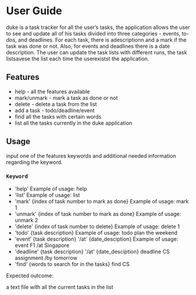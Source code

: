# User Guide

duke is a task tracker for all the user’s tasks,
the application allows the user to see and update all of his tasks divided into three categories - events, to-dos, and deadlines.
For each task, there is adescriptionn and a mark if the task was done or not.
Also, for events and deadlines there is a date description.
The user can update the task lists with different runs, the task listsavese the list each time the userexistst the application.


## Features 

* help - all the features available
* mark/unmark - mark a task as done or not
* delete - delete a task from the list
* add a task - todo/deadline/event 
* find all the tasks with certain words
* list all the tasks currently in the duke application

## Usage

input one of the features keywords and additional needed information regarding the keyword.

### `Keyword`
* 'help'
Example of usage: 
help
* 'list'
Example of usage: 
list
* 'mark' {index of task number to mark as done}
Example of usage: 
mark 1
* 'unmark' {index of task number to mark as done}
Example of usage: 
unmark 2
* 'delete' {index of task number to delete}
Example of usage: 
delete 1
* 'todo' {task description}
Example of usage: 
todo plan the weekend
* 'event' {task description} '/at' {date_desciption}
Example of usage: 
event F1 /at Singapore
* 'deadline' {task description} '/at' {date_desciption}
deadline CS assignment /by tomorrow
* 'find' {words to search for in the tasks}
find CS

Expected outcome:

a text file with all the current tasks in the list
